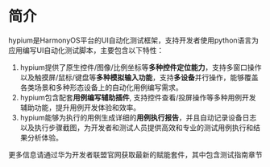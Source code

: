 # 简介

hypium是HarmonyOS平台的UI自动化测试框架，支持开发者使用python语言为应用编写UI自动化测试脚本，主要包含以下特性：

1. hypium提供了原生控件/图像/比例坐标等**多种控件定位能力**，支持多窗口操作以及触摸屏/鼠标/键盘等**多种模拟输入功能**，支持**多设备**并行操作，能够覆盖各类场景和多种形态设备上的自动化用例编写需求。
2. hypium包含配套**用例编写辅助插件**, 支持控件查看/投屏操作等多种用例开发辅助功能，提升用例开发体验和效率。
3. hypium能够为执行的用例生成详细的**用例执行报告**，并且自动记录设备日志以及执行步骤截图，为开发者和测试人员提供高效和专业的测试用例执行和结果分析体验。

更多信息请通过华为开发者联盟官网获取最新的赋能套件，其中包含测试指南章节
